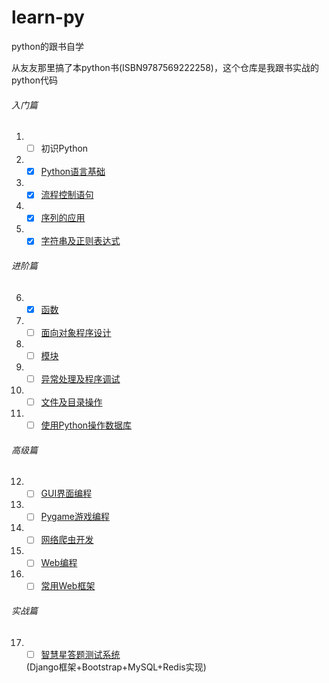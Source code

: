 # learn-py
python的跟书自学

从友友那里搞了本python书(ISBN9787569222258)，这个仓库是我跟书实战的python代码

###### 入门篇

1. - [ ] 初识Python

2. - [x] [Python语言基础](/2)

3. - [x] [流程控制语句](/3)

4. - [x] [序列的应用](/4)

5. - [x] [字符串及正则表达式](/5)

###### 进阶篇

6. - [x] [函数](/6)

7. - [ ] [面向对象程序设计](/7)

8. - [ ] [模块](/8)

9. - [ ] [异常处理及程序调试](/9)

10. - [ ] [文件及目录操作](/10)

11. - [ ] [使用Python操作数据库](/11)

###### 高级篇

12. - [ ] [GUI界面编程](/12)

13. - [ ] [Pygame游戏编程](/13)

14. - [ ] [网络爬虫开发](/14)

15. - [ ] [Web编程](/15)

16. - [ ] [常用Web框架](/16)

###### 实战篇

17. - [ ] [智慧星答题测试系统](/17)

    (Django框架+Bootstrap+MySQL+Redis实现)